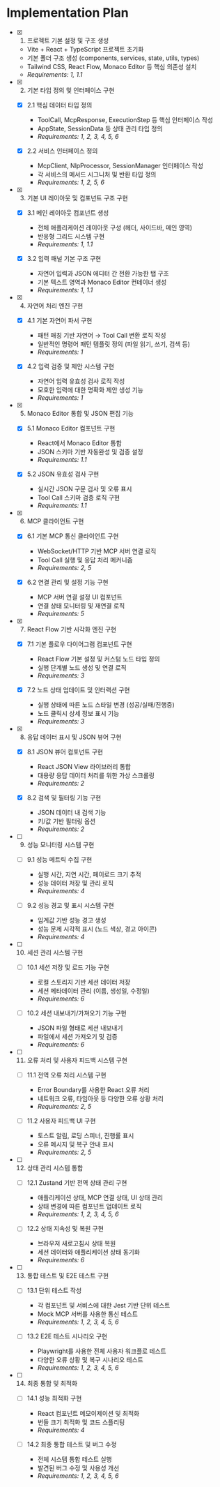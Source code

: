 # Implementation Plan

- [x] 1. 프로젝트 기본 설정 및 구조 생성
  - Vite + React + TypeScript 프로젝트 초기화
  - 기본 폴더 구조 생성 (components, services, state, utils, types)
  - Tailwind CSS, React Flow, Monaco Editor 등 핵심 의존성 설치
  - _Requirements: 1, 1.1_

- [x] 2. 기본 타입 정의 및 인터페이스 구현
  - [x] 2.1 핵심 데이터 타입 정의
    - ToolCall, McpResponse, ExecutionStep 등 핵심 인터페이스 작성
    - AppState, SessionData 등 상태 관리 타입 정의
    - _Requirements: 1, 2, 3, 4, 5, 6_

  - [x] 2.2 서비스 인터페이스 정의
    - McpClient, NlpProcessor, SessionManager 인터페이스 작성
    - 각 서비스의 메서드 시그니처 및 반환 타입 정의
    - _Requirements: 1, 2, 5, 6_

- [x] 3. 기본 UI 레이아웃 및 컴포넌트 구조 구현
  - [x] 3.1 메인 레이아웃 컴포넌트 생성
    - 전체 애플리케이션 레이아웃 구성 (헤더, 사이드바, 메인 영역)
    - 반응형 그리드 시스템 구현
    - _Requirements: 1, 1.1_

  - [x] 3.2 입력 패널 기본 구조 구현
    - 자연어 입력과 JSON 에디터 간 전환 가능한 탭 구조
    - 기본 텍스트 영역과 Monaco Editor 컨테이너 생성
    - _Requirements: 1, 1.1_

- [x] 4. 자연어 처리 엔진 구현
  - [x] 4.1 기본 자연어 파서 구현
    - 패턴 매칭 기반 자연어 → Tool Call 변환 로직 작성
    - 일반적인 명령어 패턴 템플릿 정의 (파일 읽기, 쓰기, 검색 등)
    - _Requirements: 1_

  - [x] 4.2 입력 검증 및 제안 시스템 구현
    - 자연어 입력 유효성 검사 로직 작성
    - 모호한 입력에 대한 명확화 제안 생성 기능
    - _Requirements: 1_

- [x] 5. Monaco Editor 통합 및 JSON 편집 기능
  - [x] 5.1 Monaco Editor 컴포넌트 구현
    - React에서 Monaco Editor 통합
    - JSON 스키마 기반 자동완성 및 검증 설정
    - _Requirements: 1.1_

  - [x] 5.2 JSON 유효성 검사 구현
    - 실시간 JSON 구문 검사 및 오류 표시
    - Tool Call 스키마 검증 로직 구현
    - _Requirements: 1.1_

- [x] 6. MCP 클라이언트 구현
  - [x] 6.1 기본 MCP 통신 클라이언트 구현
    - WebSocket/HTTP 기반 MCP 서버 연결 로직
    - Tool Call 실행 및 응답 처리 메커니즘
    - _Requirements: 2, 5_

  - [x] 6.2 연결 관리 및 설정 기능 구현
    - MCP 서버 연결 설정 UI 컴포넌트
    - 연결 상태 모니터링 및 재연결 로직
    - _Requirements: 5_

- [x] 7. React Flow 기반 시각화 엔진 구현
  - [x] 7.1 기본 플로우 다이어그램 컴포넌트 구현
    - React Flow 기본 설정 및 커스텀 노드 타입 정의
    - 실행 단계별 노드 생성 및 연결 로직
    - _Requirements: 3_

  - [x] 7.2 노드 상태 업데이트 및 인터랙션 구현
    - 실행 상태에 따른 노드 스타일 변경 (성공/실패/진행중)
    - 노드 클릭시 상세 정보 표시 기능
    - _Requirements: 3_

- [x] 8. 응답 데이터 표시 및 JSON 뷰어 구현
  - [x] 8.1 JSON 뷰어 컴포넌트 구현
    - React JSON View 라이브러리 통합
    - 대용량 응답 데이터 처리를 위한 가상 스크롤링
    - _Requirements: 2_

  - [x] 8.2 검색 및 필터링 기능 구현
    - JSON 데이터 내 검색 기능
    - 키/값 기반 필터링 옵션
    - _Requirements: 2_

- [ ] 9. 성능 모니터링 시스템 구현
  - [ ] 9.1 성능 메트릭 수집 구현
    - 실행 시간, 지연 시간, 페이로드 크기 추적
    - 성능 데이터 저장 및 관리 로직
    - _Requirements: 4_

  - [ ] 9.2 성능 경고 및 표시 시스템 구현
    - 임계값 기반 성능 경고 생성
    - 성능 문제 시각적 표시 (노드 색상, 경고 아이콘)
    - _Requirements: 4_

- [ ] 10. 세션 관리 시스템 구현
  - [ ] 10.1 세션 저장 및 로드 기능 구현
    - 로컬 스토리지 기반 세션 데이터 저장
    - 세션 메타데이터 관리 (이름, 생성일, 수정일)
    - _Requirements: 6_

  - [ ] 10.2 세션 내보내기/가져오기 기능 구현
    - JSON 파일 형태로 세션 내보내기
    - 파일에서 세션 가져오기 및 검증
    - _Requirements: 6_

- [ ] 11. 오류 처리 및 사용자 피드백 시스템 구현
  - [ ] 11.1 전역 오류 처리 시스템 구현
    - Error Boundary를 사용한 React 오류 처리
    - 네트워크 오류, 타임아웃 등 다양한 오류 상황 처리
    - _Requirements: 2, 5_

  - [ ] 11.2 사용자 피드백 UI 구현
    - 토스트 알림, 로딩 스피너, 진행률 표시
    - 오류 메시지 및 복구 안내 표시
    - _Requirements: 2, 5_

- [ ] 12. 상태 관리 시스템 통합
  - [ ] 12.1 Zustand 기반 전역 상태 관리 구현
    - 애플리케이션 상태, MCP 연결 상태, UI 상태 관리
    - 상태 변경에 따른 컴포넌트 업데이트 로직
    - _Requirements: 1, 2, 3, 4, 5, 6_

  - [ ] 12.2 상태 지속성 및 복원 구현
    - 브라우저 새로고침시 상태 복원
    - 세션 데이터와 애플리케이션 상태 동기화
    - _Requirements: 6_

- [ ] 13. 통합 테스트 및 E2E 테스트 구현
  - [ ] 13.1 단위 테스트 작성
    - 각 컴포넌트 및 서비스에 대한 Jest 기반 단위 테스트
    - Mock MCP 서버를 사용한 통신 테스트
    - _Requirements: 1, 2, 3, 4, 5, 6_

  - [ ] 13.2 E2E 테스트 시나리오 구현
    - Playwright를 사용한 전체 사용자 워크플로 테스트
    - 다양한 오류 상황 및 복구 시나리오 테스트
    - _Requirements: 1, 2, 3, 4, 5, 6_

- [ ] 14. 최종 통합 및 최적화
  - [ ] 14.1 성능 최적화 구현
    - React 컴포넌트 메모이제이션 및 최적화
    - 번들 크기 최적화 및 코드 스플리팅
    - _Requirements: 4_

  - [ ] 14.2 최종 통합 테스트 및 버그 수정
    - 전체 시스템 통합 테스트 실행
    - 발견된 버그 수정 및 사용성 개선
    - _Requirements: 1, 2, 3, 4, 5, 6_